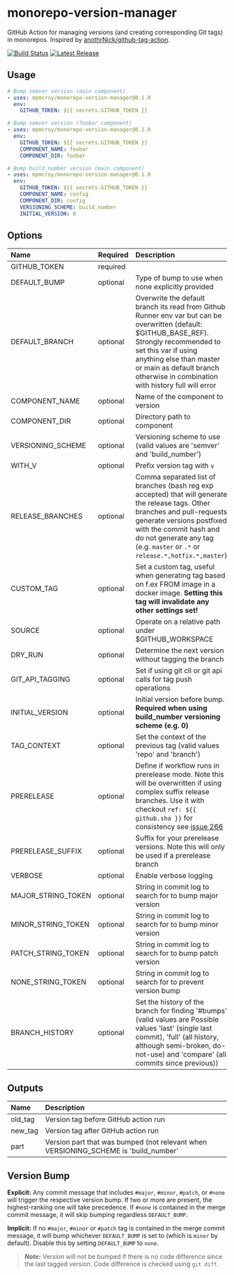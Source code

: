# monorepo-version-manager

GitHub Action for managing versions (and creating corresponding Git tags) in monorepos. Inspired by [anothrNick/github-tag-action](https://github.com/anothrNick/github-tag-action).

[![Build Status](https://github.com/mpmcroy/monorepo-version-manager/workflows/Test/badge.svg)](https://github.com/mpmcroy/monorepo-version-manager/workflows/Test/badge.svg)
[![Latest Release](https://img.shields.io/github/v/release/mpmcroy/gmonorepo-version-manager?color=%233D9970)](https://img.shields.io/github/v/release/mpmcroy/monorepo-version-manager?color=%233D9970)

## Usage
```yaml
# Bump semver version (main component)
- uses: mpmcroy/monorepo-version-manager@0.1.0
  env:
    GITHUB_TOKEN: ${{ secrets.GITHUB_TOKEN }}

# Bump semver version (foobar component)
- uses: mpmcroy/monorepo-version-manager@0.1.0
  env:
    GITHUB_TOKEN: ${{ secrets.GITHUB_TOKEN }}
    COMPONENT_NAME: foobar
    COMPONENT_DIR: foobar

# Bump build_number version (main component)
- uses: mpmcroy/monorepo-version-manager@0.1.0
  env:
    GITHUB_TOKEN: ${{ secrets.GITHUB_TOKEN }}
    COMPONENT_NAME: config
    COMPONENT_DIR: config
    VERSIONING_SCHEME: build_number
    INITIAL_VERSION: 0
```

## Options

| Name               | Required | Description                                                                                                                                                                                                                                                                  | Default          |
|:-------------------|:---------|:-----------------------------------------------------------------------------------------------------------------------------------------------------------------------------------------------------------------------------------------------------------------------------|:-----------------|
| GITHUB_TOKEN       | required |                                                                                                                                                                                                                                                                              |                  |
| DEFAULT_BUMP       | optional | Type of bump to use when none explicitly provided                                                                                                                                                                                                                            | minor            |
| DEFAULT_BRANCH     | optional | Overwrite the default branch its read from Github Runner env var but can be overwritten (default: $GITHUB_BASE_REF). Strongly recommended to set this var if using anything else than master or main as default branch otherwise in combination with history full will error | $GITHUB_BASE_REF |
| COMPONENT_NAME     | optional | Name of the component to version                                                                                                                                                                                                                                             | main             |
| COMPONENT_DIR      | optional | Directory path to component                                                                                                                                                                                                                                                  | .                |
| VERSIONING_SCHEME  | optional | Versioning scheme to use (valid values are 'semver' and 'build_number')                                                                                                                                                                                                      | semver           |
| WITH_V             | optional | Prefix version tag with `v`                                                                                                                                                                                                                                                  | false            |
| RELEASE_BRANCHES   | optional | Comma separated list of branches (bash reg exp accepted) that will generate the release tags. Other branches and pull-requests generate versions postfixed with the commit hash and do not generate any tag (e.g. `master` or `.*` or `release.*,hotfix.*,master`)           | master,main      |
| CUSTOM_TAG         | optional | Set a custom tag, useful when generating tag based on f.ex FROM image in a docker image. **Setting this tag will invalidate any other settings set!**                                                                                                                        |                  |
| SOURCE             | optional | Operate on a relative path under $GITHUB_WORKSPACE                                                                                                                                                                                                                           | .                |
| DRY_RUN            | optional | Determine the next version without tagging the branch                                                                                                                                                                                                                        | false            |
| GIT_API_TAGGING    | optional | Set if using git cli or git api calls for tag push operations                                                                                                                                                                                                                | true             |
| INITIAL_VERSION    | optional | Initial version before bump. **Required when using build_number versioning scheme (e.g. 0)**                                                                                                                                                                                 | 0.0.0            |
| TAG_CONTEXT        | optional | Set the context of the previous tag (valid values 'repo' and 'branch')                                                                                                                                                                                                       | repo             |
| PRERELEASE         | optional | Define if workflow runs in prerelease mode. Note this will be overwritten if using complex suffix release branches. Use it with checkout `ref: ${{ github.sha }}` for consistency see [issue 266](https://github.com/anothrNick/github-tag-action/issues/266)                | false            |
| PRERELEASE_SUFFIX  | optional | Suffix for your prerelease versions. Note this will only be used if a prerelease branch                                                                                                                                                                                      | beta             |
| VERBOSE            | optional | Enable verbose logging                                                                                                                                                                                                                                                       | false            |
| MAJOR_STRING_TOKEN | optional | String in commit log to search for to bump major version                                                                                                                                                                                                                     | #major           |
| MINOR_STRING_TOKEN | optional | String in commit log to search for to bump minor version                                                                                                                                                                                                                     | #minor           |
| PATCH_STRING_TOKEN | optional | String in commit log to search for to bump patch version                                                                                                                                                                                                                     | #patch           |
| NONE_STRING_TOKEN  | optional | String in commit log to search for to prevent version bump                                                                                                                                                                                                                   | #none            |
| BRANCH_HISTORY     | optional | Set the history of the branch for finding '#bumps' (valid values are Possible values 'last' (single last commit), 'full' (all history, although semi-broken, do-not-use) and 'compare' (all commits since previous))                                                         | compare          |

## Outputs

| Name    | Description                                                                         |
|:--------|:------------------------------------------------------------------------------------|
| old_tag | Version tag before GitHub action run                                                |
| new_tag | Version tag after GitHub action run                                                 |
| part    | Version part that was bumped (not relevant when VERSIONING_SCHEME is 'build_number' |

## Version Bump

**Explicit:** Any commit message that includes `#major`, `#minor`, `#patch`, or `#none` will trigger the respective version bump. If two or more are present, the highest-ranking one will take precedence.
If `#none` is contained in the merge commit message, it will skip bumping regardless `DEFAULT_BUMP`.

**Implicit:** If no `#major`, `#minor` or `#patch` tag is contained in the merge commit message, it will bump whichever `DEFAULT_BUMP` is set to (which is `minor` by default). Disable this by setting `DEFAULT_BUMP` to `none`.

> **_Note:_** Version will not be bumped if there is no code difference since the last tagged version. Code difference is checked using `git diff`.

